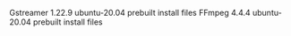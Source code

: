 Gstreamer 1.22.9 ubuntu-20.04 prebuilt install files
FFmpeg 4.4.4 ubuntu-20.04 prebuilt install files
